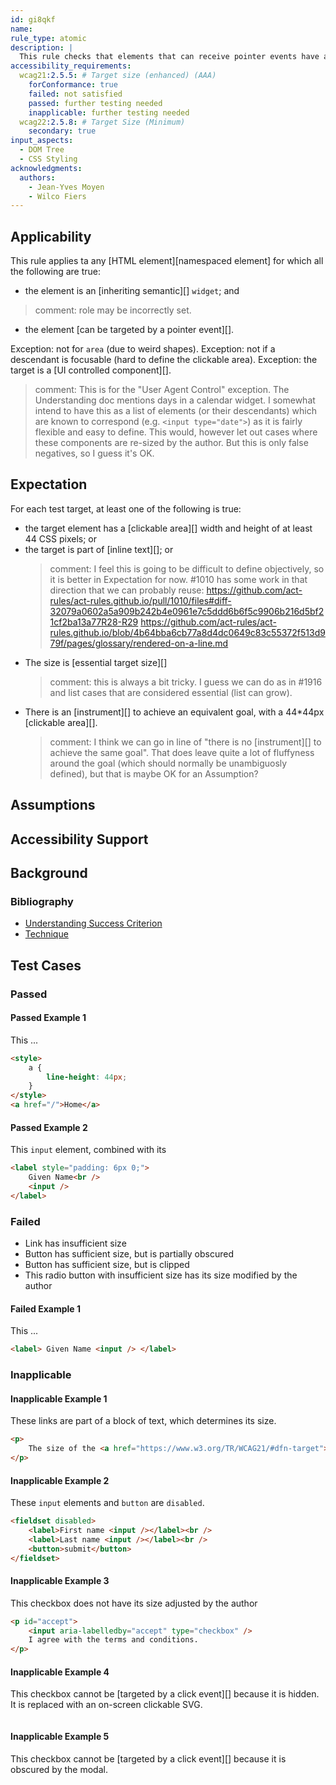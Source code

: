 ```yaml
---
id: gi8qkf
name:
rule_type: atomic
description: |
  This rule checks that elements that can receive pointer events have a size of at least 44×44 pixels.
accessibility_requirements:
  wcag21:2.5.5: # Target size (enhanced) (AAA)
    forConformance: true
    failed: not satisfied
    passed: further testing needed
    inapplicable: further testing needed
  wcag22:2.5.8: # Target Size (Minimum)
    secondary: true
input_aspects:
  - DOM Tree
  - CSS Styling
acknowledgments:
  authors:
    - Jean-Yves Moyen
    - Wilco Fiers
---
```


## Applicability

This rule applies ta any [HTML element][namespaced element] for which all the following are true:

- the element is an [inheriting semantic][] `widget`; and
> comment: role may be incorrectly set.
- the element [can be targeted by a pointer event][].
  
Exception: not for `area` (due to weird shapes).
Exception: not if a descendant is focusable (hard to define the clickable area).
Exception: the target is a [UI controlled component][].
> comment: This is for the "User Agent Control" exception. The Understanding doc mentions days in a calendar widget. I somewhat intend to have this as a list of elements (or their descendants) which are known to correspond (e.g. `<input type="date">`) as it is fairly flexible and easy to define. This would, however let out cases where these components are re-sized by the author. But this is only false negatives, so I guess it's OK.


## Expectation

For each test target, at least one of the following is true:

- the target element has a [clickable area][] width and height of at least 44 CSS pixels; or
- the target is part of [inline text][]; or
  > comment: I feel this is going to be difficult to define objectively, so it is better in Expectation for now. #1010 has some work in that direction that we can probably reuse: https://github.com/act-rules/act-rules.github.io/pull/1010/files#diff-32079a0602a5a909b242b4e0961e7c5ddd6b6f5c9906b216d5bf21cf2ba13a77R28-R29
  https://github.com/act-rules/act-rules.github.io/blob/4b64bba6cb77a8d4dc0649c83c55372f513d979f/pages/glossary/rendered-on-a-line.md
- The size is [essential target size][]
  > comment: this is always a bit tricky. I guess we can do as in #1916 and list cases that are considered essential (list can grow).
- There is an [instrument][] to achieve an equivalent goal, with a 44*44px [clickable area][].
  > comment: I think we can go in line of "there is no [instrument][] to achieve the same goal". That does leave quite a lot of fluffyness around the goal (which should normally be unambiguosly defined), but that is maybe OK for an Assumption?

## Assumptions

## Accessibility Support

## Background

### Bibliography

- [Understanding Success Criterion](#)
- [Technique](#)

## Test Cases

### Passed

#### Passed Example 1

This ...

```html
<style>
	a {
		line-height: 44px;
	}
</style>
<a href="/">Home</a>
```

#### Passed Example 2

This `input` element, combined with its

```html
<label style="padding: 6px 0;">
	Given Name<br />
	<input />
</label>
```

### Failed

- Link has insufficient size
- Button has sufficient size, but is partially obscured
- Button has sufficient size, but is clipped
- This radio button with insufficient size has its size modified by the author

#### Failed Example 1

This ...

```html
<label> Given Name <input /> </label>
```

### Inapplicable

#### Inapplicable Example 1

These links are part of a block of text, which determines its size.

```html
<p>
	The size of the <a href="https://www.w3.org/TR/WCAG21/#dfn-target">target</a> for <a href="https://www.w3.org/TR/WCAG21/#dfn-pointer-inputs">pointer inputs</a> is at least 44 by 44 <a href="https://www.w3.org/TR/WCAG21/#dfn-css-pixels">CSS pixels.
</p>
```

#### Inapplicable Example 2

These `input` elements and `button` are `disabled`.

```html
<fieldset disabled>
	<label>First name <input /></label><br />
	<label>Last name <input /></label><br />
	<button>submit</button>
</fieldset>
```

#### Inapplicable Example 3

This checkbox does not have its size adjusted by the author

```html
<p id="accept">
	<input aria-labelledby="accept" type="checkbox" />
	I agree with the terms and conditions.
</p>
```

#### Inapplicable Example 4

This checkbox cannot be [targeted by a click event][] because it is hidden. It is replaced with an on-screen clickable SVG.

```html

```

#### Inapplicable Example 5

This checkbox cannot be [targeted by a click event][] because it is obscured by the modal.

```html

```
